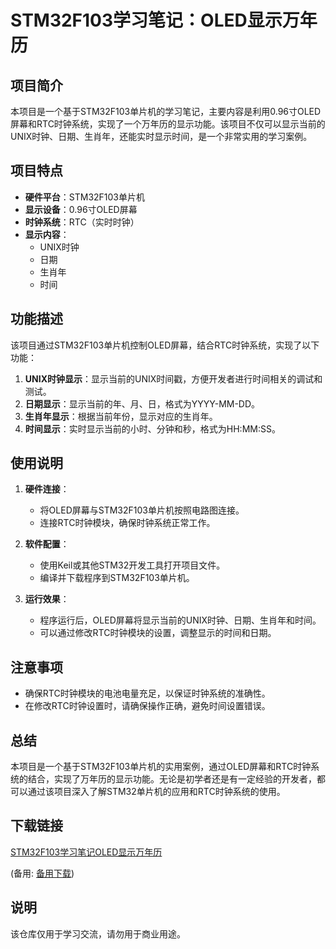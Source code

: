 # STM32F103学习笔记：OLED显示万年历

## 项目简介

本项目是一个基于STM32F103单片机的学习笔记，主要内容是利用0.96寸OLED屏幕和RTC时钟系统，实现了一个万年历的显示功能。该项目不仅可以显示当前的UNIX时钟、日期、生肖年，还能实时显示时间，是一个非常实用的学习案例。

## 项目特点

- **硬件平台**：STM32F103单片机
- **显示设备**：0.96寸OLED屏幕
- **时钟系统**：RTC（实时时钟）
- **显示内容**：
  - UNIX时钟
  - 日期
  - 生肖年
  - 时间

## 功能描述

该项目通过STM32F103单片机控制OLED屏幕，结合RTC时钟系统，实现了以下功能：

1. **UNIX时钟显示**：显示当前的UNIX时间戳，方便开发者进行时间相关的调试和测试。
2. **日期显示**：显示当前的年、月、日，格式为YYYY-MM-DD。
3. **生肖年显示**：根据当前年份，显示对应的生肖年。
4. **时间显示**：实时显示当前的小时、分钟和秒，格式为HH:MM:SS。

## 使用说明

1. **硬件连接**：
   - 将OLED屏幕与STM32F103单片机按照电路图连接。
   - 连接RTC时钟模块，确保时钟系统正常工作。

2. **软件配置**：
   - 使用Keil或其他STM32开发工具打开项目文件。
   - 编译并下载程序到STM32F103单片机。

3. **运行效果**：
   - 程序运行后，OLED屏幕将显示当前的UNIX时钟、日期、生肖年和时间。
   - 可以通过修改RTC时钟模块的设置，调整显示的时间和日期。

## 注意事项

- 确保RTC时钟模块的电池电量充足，以保证时钟系统的准确性。
- 在修改RTC时钟设置时，请确保操作正确，避免时间设置错误。

## 总结

本项目是一个基于STM32F103单片机的实用案例，通过OLED屏幕和RTC时钟系统的结合，实现了万年历的显示功能。无论是初学者还是有一定经验的开发者，都可以通过该项目深入了解STM32单片机的应用和RTC时钟系统的使用。

## 下载链接
[STM32F103学习笔记OLED显示万年历](https://pan.quark.cn/s/1e5c0a4b87c3) 

(备用: [备用下载](https://pan.baidu.com/s/1hGla6oWGA6xs3pINPEjb9Q?pwd=1234))

## 说明

该仓库仅用于学习交流，请勿用于商业用途。

